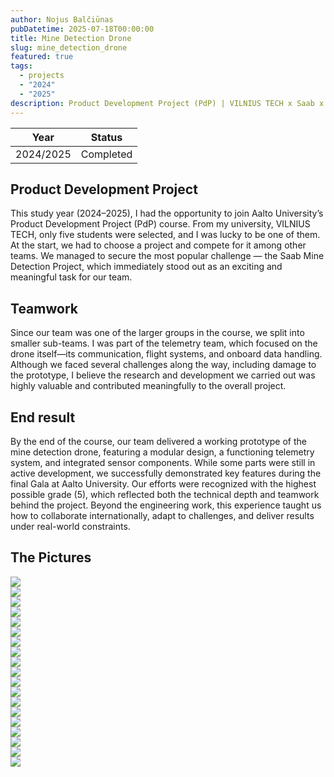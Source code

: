 ```yaml
---
author: Nojus Balčiūnas
pubDatetime: 2025-07-18T00:00:00
title: Mine Detection Drone
slug: mine_detection_drone
featured: true
tags:
  - projects
  - "2024"
  - "2025"
description: Product Development Project (PdP) | VILNIUS TECH x Saab x Aalto University
---
```


|   Year    |  Status   |
| :-------: | :-------: |
| 2024/2025 | Completed |

## Product Development Project

This study year (2024–2025), I had the opportunity to join Aalto University’s Product Development Project (PdP) course.
From my university, VILNIUS TECH, only five students were selected, and I was lucky to be one of them.
At the start, we had to choose a project and compete for it among other teams.
We managed to secure the most popular challenge — the Saab Mine Detection Project, which immediately stood out as an exciting and meaningful task for our team.

## Teamwork

Since our team was one of the larger groups in the course, we split into smaller sub-teams.
I was part of the telemetry team, which focused on the drone itself—its communication, flight systems, and onboard data handling.
Although we faced several challenges along the way, including damage to the prototype, I believe the research and development we carried out was highly valuable and contributed meaningfully to the overall project.

## End result

By the end of the course, our team delivered a working prototype of the mine detection drone, featuring a modular design, a functioning telemetry system, and integrated sensor components.
While some parts were still in active development, we successfully demonstrated key features during the final Gala at Aalto University. Our efforts were recognized with the highest possible grade (5), which reflected both the technical depth and teamwork behind the project.
Beyond the engineering work, this experience taught us how to collaborate internationally, adapt to challenges, and deliver results under real-world constraints.

## The Pictures

![](../../assets/images/mine-detection-drone/1.jpg)  
![](../../assets/images/mine-detection-drone/2.jpg)  
![](../../assets/images/mine-detection-drone/3.jpg)  
![](../../assets/images/mine-detection-drone/4.jpg)  
![](../../assets/images/mine-detection-drone/5.jpg)  
![](../../assets/images/mine-detection-drone/6.jpg)  
![](../../assets/images/mine-detection-drone/7.jpg)  
![](../../assets/images/mine-detection-drone/8.jpg)  
![](../../assets/images/mine-detection-drone/9.jpg)  
![](../../assets/images/mine-detection-drone/10.jpg)  
![](../../assets/images/mine-detection-drone/11.jpg)  
![](../../assets/images/mine-detection-drone/12.jpg)  
![](../../assets/images/mine-detection-drone/13.jpg)  
![](../../assets/images/mine-detection-drone/14.jpg)  
![](../../assets/images/mine-detection-drone/15.jpg)  
![](../../assets/images/mine-detection-drone/16.jpg)  
![](../../assets/images/mine-detection-drone/17.jpg)  
![](../../assets/images/mine-detection-drone/18.jpg)  
![](../../assets/images/mine-detection-drone/19.jpg)
